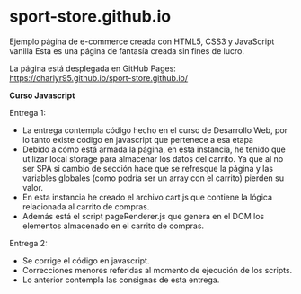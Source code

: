 <h1>sport-store.github.io</h1>
Ejemplo página de e-commerce creada con HTML5, CSS3 y JavaScript vanilla
Esta es una página de fantasía creada sin fines de lucro.

La página está desplegada en GitHub Pages:
https://charlyr95.github.io/sport-store.github.io/

<b>Curso Javascript</b>

Entrega 1:
  - La entrega contempla código hecho en el curso de Desarrollo Web, por lo tanto existe código en javascript que pertenece a esa etapa
  - Debido a cómo está armada la página, en esta instancia, he tenido que utilizar local storage para almacenar los datos del carrito. Ya que al no ser SPA si cambio de sección hace que se refresque la página y las variables globales (como podría ser un array con el carrito) pierden su valor.
  - En esta instancia he creado el archivo cart.js que contiene la lógica relacionada al carrito de compras.
  - Además está el script pageRenderer.js que genera en el DOM los elementos almacenado en el carrito de compras.

Entrega 2:
  - Se corrige el código en javascript.
  - Correcciones menores referidas al momento de ejecución de los scripts.
  - Lo anterior contempla las consignas de esta entrega.
